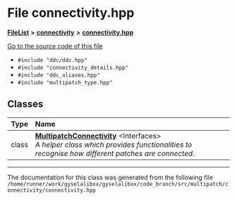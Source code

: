 

# File connectivity.hpp



[**FileList**](files.md) **>** [**connectivity**](dir_28b51abc9241105ab41b66c468e7d019.md) **>** [**connectivity.hpp**](connectivity_8hpp.md)

[Go to the source code of this file](connectivity_8hpp_source.md)



* `#include "ddc/ddc.hpp"`
* `#include "connectivity_details.hpp"`
* `#include "ddc_aliases.hpp"`
* `#include "multipatch_type.hpp"`















## Classes

| Type | Name |
| ---: | :--- |
| class | [**MultipatchConnectivity**](classMultipatchConnectivity.md) &lt;Interfaces&gt;<br>_A helper class which provides functionalities to recognise how different patches are connected._  |



















































------------------------------
The documentation for this class was generated from the following file `/home/runner/work/gyselalibxx/gyselalibxx/code_branch/src/multipatch/connectivity/connectivity.hpp`

